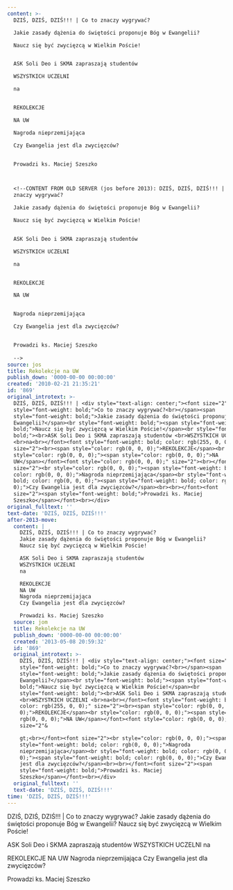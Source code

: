 ```yaml
---
content: >-
  DZIŚ, DZIŚ, DZIŚ!!! | Co to znaczy wygrywać?

  Jakie zasady dążenia do świętości proponuje Bóg w Ewangelii?

  Naucz się być zwycięzcą w Wielkim Poście!


  ASK Soli Deo i SKMA zapraszają studentów 

  WSZYSTKICH UCZELNI 

  na


  REKOLEKCJE

  NA UW

  Nagroda nieprzemijająca

  Czy Ewangelia jest dla zwycięzców?


  Prowadzi ks. Maciej Szeszko



  <!--CONTENT FROM OLD SERVER (jos before 2013): DZIŚ, DZIŚ, DZIŚ!!! | Co to
  znaczy wygrywać?

  Jakie zasady dążenia do świętości proponuje Bóg w Ewangelii?

  Naucz się być zwycięzcą w Wielkim Poście!


  ASK Soli Deo i SKMA zapraszają studentów 

  WSZYSTKICH UCZELNI 

  na


  REKOLEKCJE

  NA UW


  Nagroda nieprzemijająca

  Czy Ewangelia jest dla zwycięzców?


  Prowadzi ks. Maciej Szeszko
                                      
  -->
source: jos
title: Rekolekcje na UW
publish_down: '0000-00-00 00:00:00'
created: '2010-02-21 21:35:21'
id: '869'
original_introtext: >-
  DZIŚ, DZIŚ, DZIŚ!!! | <div style="text-align: center;"><font size="2"><span
  style="font-weight: bold;">Co to znaczy wygrywać?<br></span><span
  style="font-weight: bold;">Jakie zasady dążenia do świętości proponuje Bóg w
  Ewangelii?</span><br style="font-weight: bold;"><span style="font-weight:
  bold;">Naucz się być zwycięzcą w Wielkim Poście!</span><br style="font-weight:
  bold;"><br>ASK Soli Deo i SKMA zapraszają studentów <br>WSZYSTKICH UCZELNI
  <br>na<br></font><font style="font-weight: bold; color: rgb(255, 0, 0);"
  size="2"><br><span style="color: rgb(0, 0, 0);">REKOLEKCJE</span><br
  style="color: rgb(0, 0, 0);"><span style="color: rgb(0, 0, 0);">NA
  UW</span></font><font style="color: rgb(0, 0, 0);" size="2"><br></font><font
  size="2"><br style="color: rgb(0, 0, 0);"><span style="font-weight: bold;
  color: rgb(0, 0, 0);">Nagroda nieprzemijająca</span><br style="font-weight:
  bold; color: rgb(0, 0, 0);"><span style="font-weight: bold; color: rgb(0, 0,
  0);">Czy Ewangelia jest dla zwycięzców?</span><br><br></font><font
  size="2"><span style="font-weight: bold;">Prowadzi ks. Maciej
  Szeszko</span></font><br></div>                                    
original_fulltext: ''
text-date: 'DZIŚ, DZIŚ, DZIŚ!!!'
after-2013-move:
  content: |
    DZIŚ, DZIŚ, DZIŚ!!! | Co to znaczy wygrywać?
    Jakie zasady dążenia do świętości proponuje Bóg w Ewangelii?
    Naucz się być zwycięzcą w Wielkim Poście!

    ASK Soli Deo i SKMA zapraszają studentów 
    WSZYSTKICH UCZELNI 
    na

    REKOLEKCJE
    NA UW
    Nagroda nieprzemijająca
    Czy Ewangelia jest dla zwycięzców?

    Prowadzi ks. Maciej Szeszko
  source: jom
  title: Rekolekcje na UW
  publish_down: '0000-00-00 00:00:00'
  created: '2013-05-08 20:59:32'
  id: '869'
  original_introtext: >-
    DZIŚ, DZIŚ, DZIŚ!!! | <div style="text-align: center;"><font size="2"><span
    style="font-weight: bold;">Co to znaczy wygrywać?<br></span><span
    style="font-weight: bold;">Jakie zasady dążenia do świętości proponuje Bóg w
    Ewangelii?</span><br style="font-weight: bold;"><span style="font-weight:
    bold;">Naucz się być zwycięzcą w Wielkim Poście!</span><br
    style="font-weight: bold;"><br>ASK Soli Deo i SKMA zapraszają studentów
    <br>WSZYSTKICH UCZELNI <br>na<br></font><font style="font-weight: bold;
    color: rgb(255, 0, 0);" size="2"><br><span style="color: rgb(0, 0,
    0);">REKOLEKCJE</span><br style="color: rgb(0, 0, 0);"><span style="color:
    rgb(0, 0, 0);">NA UW</span></font><font style="color: rgb(0, 0, 0);"
    size="2"&

    gt;<br></font><font size="2"><br style="color: rgb(0, 0, 0);"><span
    style="font-weight: bold; color: rgb(0, 0, 0);">Nagroda
    nieprzemijająca</span><br style="font-weight: bold; color: rgb(0, 0,
    0);"><span style="font-weight: bold; color: rgb(0, 0, 0);">Czy Ewangelia
    jest dla zwycięzców?</span><br><br></font><font size="2"><span
    style="font-weight: bold;">Prowadzi ks. Maciej
    Szeszko</span></font><br></div>
  original_fulltext: ''
  text-date: 'DZIŚ, DZIŚ, DZIŚ!!!'
time: 'DZIŚ, DZIŚ, DZIŚ!!!'
---
```

DZIŚ, DZIŚ, DZIŚ!!! | Co to znaczy wygrywać?
Jakie zasady dążenia do świętości proponuje Bóg w Ewangelii?
Naucz się być zwycięzcą w Wielkim Poście!

ASK Soli Deo i SKMA zapraszają studentów 
WSZYSTKICH UCZELNI 
na

REKOLEKCJE
NA UW
Nagroda nieprzemijająca
Czy Ewangelia jest dla zwycięzców?

Prowadzi ks. Maciej Szeszko


<!--CONTENT FROM OLD SERVER (jos before 2013): DZIŚ, DZIŚ, DZIŚ!!! | Co to znaczy wygrywać?
Jakie zasady dążenia do świętości proponuje Bóg w Ewangelii?
Naucz się być zwycięzcą w Wielkim Poście!

ASK Soli Deo i SKMA zapraszają studentów 
WSZYSTKICH UCZELNI 
na

REKOLEKCJE
NA UW

Nagroda nieprzemijająca
Czy Ewangelia jest dla zwycięzców?

Prowadzi ks. Maciej Szeszko
                                    
-->

<!--{{json:{"created_date":"2010-02-21 21:35:21","publish_down":"0000-00-00 00:00:00","id":"869"}}}-->